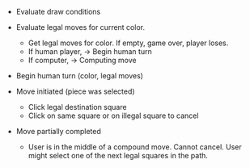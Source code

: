 
* Evaluate draw conditions

* Evaluate legal moves for current color.
  - Get legal moves for color.  If empty, game over, player loses.
  - If human player, -> Begin human turn
  - If computer, -> Computing move


* Begin human turn (color, legal moves)

* Move initiated (piece was selected)
  - Click legal destination square
  - Click on same square or on illegal square to cancel
  
* Move partially completed
  - User is in the middle of a compound move.  Cannot cancel.  User might select one of the next legal squares in the path.
  
  
  